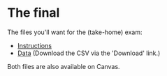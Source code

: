 # The final

The files you'll want for the (take-home) exam:

- [Instructions](https://raw.githack.com/edrubin/EC607S22/master/final/exam/exam.html)
- [Data](https://github.com/edrubin/EC607S22/blob/master/final/final-data.csv) (Download the CSV via the 'Download' link.)

Both files are also available on Canvas.